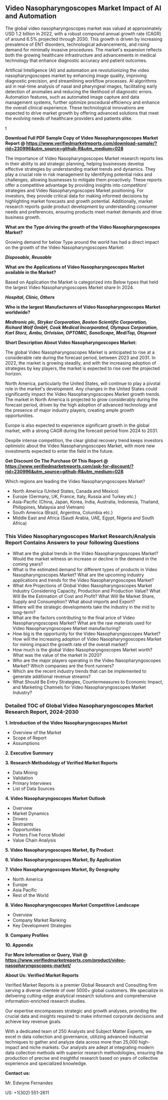 <h2>Video Nasopharyngoscopes Market Impact of AI and Automation</h2><p>The global video nasopharyngoscopes market was valued at approximately USD 1.2 billion in 2022, with a robust compound annual growth rate (CAGR) of around 6.5% projected through 2030. This growth is driven by increasing prevalence of ENT disorders, technological advancements, and rising demand for minimally invasive procedures. The market's expansion reflects both the growing healthcare infrastructure and advancements in medical technology that enhance diagnostic accuracy and patient outcomes.</p><p>Artificial Intelligence (AI) and automation are revolutionizing the video nasopharyngoscopes market by enhancing image quality, improving diagnostic precision, and streamlining workflow processes. AI algorithms aid in real-time analysis of nasal and pharyngeal images, facilitating early detection of anomalies and reducing the likelihood of diagnostic errors. Automation features, such as automated image capture and data management systems, further optimize procedural efficiency and enhance the overall clinical experience. These technological innovations are expected to drive market growth by offering advanced solutions that meet the evolving needs of healthcare providers and patients alike.</p>t</p><p id="" class=""><strong>Download Full PDF Sample Copy of Video Nasopharyngoscopes Market Report @ <a href="https://www.verifiedmarketreports.com/download-sample/?rid=230996&utm_source=github-R&utm_medium=028" target="_blank">https://www.verifiedmarketreports.com/download-sample/?rid=230996&utm_source=github-R&utm_medium=028</a></strong></p><p>The importance of&nbsp;Video Nasopharyngoscopes Market research reports lies in their ability to aid strategic planning, helping businesses develop effective strategies by understanding market trends and dynamics. They play a crucial role in risk management by identifying potential risks and challenges, allowing businesses to mitigate them proactively. These reports offer a competitive advantage by providing insights into competitors' strategies and Video Nasopharyngoscopes Market positioning. For investors, they provide critical data for making informed decisions by highlighting market forecasts and growth potential. Additionally, market research reports guide product development by understanding consumer needs and preferences, ensuring products meet market demands and drive business growth.</p><p><strong>What are the&nbsp;Type driving the growth of the Video Nasopharyngoscopes Market?</strong></p><p id="" class="">Growing demand for below Type around the world has had a direct impact on the growth of the Video Nasopharyngoscopes Market:</p><em><strong>Disposable, Reusable</strong></em></p><strong>What are the&nbsp;Applications&nbsp;of Video Nasopharyngoscopes Market available in the Market?</strong></p><p id="" class="">Based on Application the Market is categorized into Below types that held the largest Video Nasopharyngoscopes Market share In 2024.</p><em><strong>Hospital, Clinic, Others</strong></em></p><strong>Who is the largest Manufacturers of Video Nasopharyngoscopes Market worldwide?</strong></p><p><em><strong>Medtronic plc, Stryker Corporation, Boston Scientific Corporation, Richard Wolf GmbH, Cook Medical Incorporated, Olympus Corporation, Karl Storz, Ambu, Orlvision, OPTOMIC, SonoScape, MediTop, Otopront</strong></em></p><p id="" class=""><strong>Short Description About Video Nasopharyngoscopes Market:</strong></p><p>The global Video Nasopharyngoscopes Market is anticipated to rise at a considerable rate during the forecast period, between 2023 and 2031. In 2022, the market is growing steadily, and with the increasing adoption of strategies by key players, the market is expected to rise over the projected horizon.</p><p>North America, particularly the United States, will continue to play a pivotal role in the market's development. Any changes in the United States could significantly impact the Video Nasopharyngoscopes Market growth trends. The market in North America is projected to grow considerably during the forecast period, driven by the high adoption of advanced technology and the presence of major industry players, creating ample growth opportunities.</p><p>Europe is also expected to experience significant growth in the global market, with a strong CAGR during the forecast period from 2024 to 2031.</p><p>Despite intense competition, the clear global recovery trend keeps investors optimistic about the Video Nasopharyngoscopes Market, with more new investments expected to enter the field in the future.</p><p id="" class=""><strong>Get Discount On The Purchase Of This Report @ <a href="https://www.verifiedmarketreports.com/ask-for-discount/?rid=230996&utm_source=github-R&utm_medium=028" target="_blank">https://www.verifiedmarketreports.com/ask-for-discount/?rid=230996&utm_source=github-R&utm_medium=028</a></strong></p>Which regions are leading the Video Nasopharyngoscopes Market?</p><ul><li>North America (United States, Canada and Mexico)</li><li>Europe (Germany, UK, France, Italy, Russia and Turkey etc.)</li><li>Asia-Pacific (China, Japan, Korea, India, Australia, Indonesia, Thailand, Philippines, Malaysia and Vietnam)</li><li>South America (Brazil, Argentina, Columbia etc.)</li><li>Middle East and Africa (Saudi Arabia, UAE, Egypt, Nigeria and South Africa)</li></ul><h3 id="" class="">This Video Nasopharyngoscopes Market Research/Analysis Report Contains Answers to your following Questions</h3><ul><li>What are the global trends in the Video Nasopharyngoscopes Market? Would the market witness an increase or decline in the demand in the coming years?</li><li>What is the estimated demand for different types of products in Video Nasopharyngoscopes Market? What are the upcoming industry applications and trends for the Video Nasopharyngoscopes Market?</li><li>What Are Projections of Global Video Nasopharyngoscopes Market Industry Considering Capacity, Production and Production Value? What Will Be the Estimation of Cost and Profit? What Will Be Market Share, Supply and Consumption? What about imports and Export?</li><li>Where will the strategic developments take the industry in the mid to long-term?</li><li>What are the factors contributing to the final price of Video Nasopharyngoscopes Market? What are the raw materials used for Video Nasopharyngoscopes Market manufacturing?</li><li>How big is the opportunity for the Video Nasopharyngoscopes Market? How will the increasing adoption of Video Nasopharyngoscopes Market for mining impact the growth rate of the overall market?</li><li>How much is the global Video Nasopharyngoscopes Market worth? What was the value of the market In 2020?</li><li>Who are the major players operating in the Video Nasopharyngoscopes Market? Which companies are the front runners?</li><li>Which are the recent industry trends that can be implemented to generate additional revenue streams?</li><li>What Should Be Entry Strategies, Countermeasures to Economic Impact, and Marketing Channels for Video Nasopharyngoscopes Market Industry?</li></ul><h3 id="" class="">Detailed TOC of Global Video Nasopharyngoscopes Market Research Report, 2024-2030</h3><p id="" class=""><strong>1. Introduction of the Video Nasopharyngoscopes Market</strong></p><ul><li>Overview of the Market</li><li>Scope of Report</li><li>Assumptions</li></ul><p id="" class=""><strong>2. Executive Summary</strong></p><p id="" class=""><strong>3. Research Methodology of Verified Market Reports</strong></p><ul><li>Data Mining</li><li>Validation</li><li>Primary Interviews</li><li>List of Data Sources</li></ul><p id="" class=""><strong>4. Video Nasopharyngoscopes Market Outlook</strong></p><ul><li>Overview</li><li>Market Dynamics</li><li>Drivers</li><li>Restraints</li><li>Opportunities</li><li>Porters Five Force Model</li><li>Value Chain Analysis</li></ul><p id="" class=""><strong>5. Video Nasopharyngoscopes Market, By Product</strong></p><p id="" class=""><strong>6. Video Nasopharyngoscopes Market, By Application</strong></p><p id="" class=""><strong>7. Video Nasopharyngoscopes Market, By Geography</strong></p><ul><li>North America</li><li>Europe</li><li>Asia Pacific</li><li>Rest of the World</li></ul><p id="" class=""><strong>8. Video Nasopharyngoscopes Market Competitive Landscape</strong></p><ul><li>Overview</li><li>Company Market Ranking</li><li>Key Development Strategies</li></ul><p id="" class=""><strong>9. Company Profiles</strong></p><p id="" class=""><strong>10. Appendix</strong></p><p id="" class=""><strong>For More Information or Query, Visit @ <a href="https://www.verifiedmarketreports.com/product/video-nasopharyngoscopes-market/" target="_blank">https://www.verifiedmarketreports.com/product/video-nasopharyngoscopes-market/</a></strong></p><p id="" class=""><strong>About Us: Verified Market Reports</strong></p><p id="" class="">Verified Market Reports is a premier Global Research and Consulting firm serving a diverse clientele of over 5000+ global customers. We specialize in delivering cutting-edge analytical research solutions and comprehensive information-enriched research studies.</p><p id="" class="">Our expertise encompasses strategic and growth analyses, providing the crucial data and insights required to make informed corporate decisions and achieve key revenue goals.</p><p id="" class="">With a dedicated team of 250 Analysts and Subject Matter Experts, we excel in data collection and governance, utilizing advanced industrial techniques to gather and analyze data across more than 25,000 high-impact and niche markets. Our analysts are adept at integrating modern data collection methods with superior research methodologies, ensuring the production of precise and insightful research based on years of collective experience and specialized knowledge.</p><p id="" class=""><strong>Contact us:</strong></p><p id="" class="">Mr. Edwyne Fernandes</p><p id="" class="">US: +1(302) 551-2611</p>
